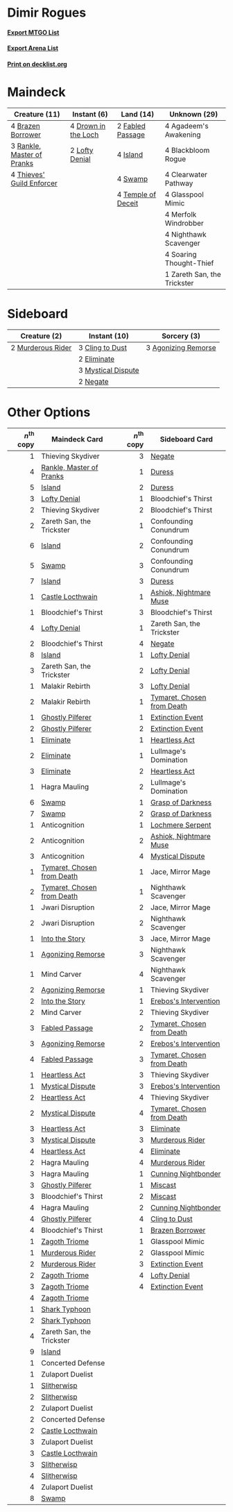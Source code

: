 # Dimir Rogues

#### [Export MTGO List](../collection/Dimir%20Rogues/Dimir%20Rogues.txt)
#### [Export Arena List](../collection/Dimir%20Rogues/Dimir%20Rogues_arena.txt)
#### [Print on decklist.org](http://decklist.org/?deckmain=4%09Agadeem's%20Awakening%0A4%09Blackbloom%20Rogue%0A4%09Brazen%20Borrower%0A4%09Clearwater%20Pathway%0A4%09Drown%20in%20the%20Loch%0A2%09Fabled%20Passage%0A4%09Glasspool%20Mimic%0A4%09Island%0A2%09Lofty%20Denial%0A4%09Merfolk%20Windrobber%0A4%09Nighthawk%20Scavenger%0A3%09Rankle,%20Master%20of%20Pranks%0A4%09Soaring%20Thought-Thief%0A4%09Swamp%0A4%09Temple%20of%20Deceit%0A4%09Thieves'%20Guild%20Enforcer%0A1%09Zareth%20San,%20the%20Trickster&deckside=3%09Agonizing%20Remorse%0A3%09Cling%20to%20Dust%0A2%09Eliminate%0A2%09Murderous%20Rider%0A3%09Mystical%20Dispute%0A2%09Negate)
# Maindeck

|                                            Creature (11)                                            |                                         Instant (6)                                          |                                          Land (14)                                          |       Unknown (29)        |
|-----------------------------------------------------------------------------------------------------|----------------------------------------------------------------------------------------------|---------------------------------------------------------------------------------------------|---------------------------|
|4 [Brazen Borrower](http://gatherer.wizards.com/Pages/Card/Details.aspx?multiverseid=473001)         |4 [Drown in the Loch](http://gatherer.wizards.com/Pages/Card/Details.aspx?multiverseid=473150)|2 [Fabled Passage](http://gatherer.wizards.com/Pages/Card/Details.aspx?multiverseid=473206)  |4 Agadeem's Awakening      |
|3 [Rankle, Master of Pranks](http://gatherer.wizards.com/Pages/Card/Details.aspx?multiverseid=473063)|2 [Lofty Denial](http://gatherer.wizards.com/Pages/Card/Details.aspx?multiverseid=485379)     |4 [Island](http://gatherer.wizards.com/Pages/Card/Details.aspx?multiverseid=439857)          |4 Blackbloom Rogue         |
|4 [Thieves' Guild Enforcer](http://gatherer.wizards.com/Pages/Card/Details.aspx?multiverseid=485448) |                                                                                              |4 [Swamp](http://gatherer.wizards.com/Pages/Card/Details.aspx?multiverseid=439858)           |4 Clearwater Pathway       |
|                                                                                                     |                                                                                              |4 [Temple of Deceit](http://gatherer.wizards.com/Pages/Card/Details.aspx?multiverseid=373734)|4 Glasspool Mimic          |
|                                                                                                     |                                                                                              |                                                                                             |4 Merfolk Windrobber       |
|                                                                                                     |                                                                                              |                                                                                             |4 Nighthawk Scavenger      |
|                                                                                                     |                                                                                              |                                                                                             |4 Soaring Thought-Thief    |
|                                                                                                     |                                                                                              |                                                                                             |1 Zareth San, the Trickster|


# Sideboard

|                                        Creature (2)                                        |                                        Instant (10)                                         |                                         Sorcery (3)                                          |
|--------------------------------------------------------------------------------------------|---------------------------------------------------------------------------------------------|----------------------------------------------------------------------------------------------|
|2 [Murderous Rider](http://gatherer.wizards.com/Pages/Card/Details.aspx?multiverseid=473059)|3 [Cling to Dust](http://gatherer.wizards.com/Pages/Card/Details.aspx?multiverseid=476338)   |3 [Agonizing Remorse](http://gatherer.wizards.com/Pages/Card/Details.aspx?multiverseid=476334)|
|                                                                                            |2 [Eliminate](http://gatherer.wizards.com/Pages/Card/Details.aspx?multiverseid=485420)       |                                                                                              |
|                                                                                            |3 [Mystical Dispute](http://gatherer.wizards.com/Pages/Card/Details.aspx?multiverseid=473020)|                                                                                              |
|                                                                                            |2 [Negate](http://gatherer.wizards.com/Pages/Card/Details.aspx?multiverseid=423707)          |                                                                                              |


# Other Options

|*n*<sup>th</sup> copy|                                            Maindeck Card                                            |*n*<sup>th</sup> copy|                                           Sideboard Card                                            |
|--------------------:|-----------------------------------------------------------------------------------------------------|--------------------:|-----------------------------------------------------------------------------------------------------|
|                    1|Thieving Skydiver                                                                                    |                    3|[Negate](http://gatherer.wizards.com/Pages/Card/Details.aspx?multiverseid=423707)                    |
|                    4|[Rankle, Master of Pranks](http://gatherer.wizards.com/Pages/Card/Details.aspx?multiverseid=473063)  |                    1|[Duress](http://gatherer.wizards.com/Pages/Card/Details.aspx?multiverseid=14557)                     |
|                    5|[Island](http://gatherer.wizards.com/Pages/Card/Details.aspx?multiverseid=439857)                    |                    2|[Duress](http://gatherer.wizards.com/Pages/Card/Details.aspx?multiverseid=14557)                     |
|                    3|[Lofty Denial](http://gatherer.wizards.com/Pages/Card/Details.aspx?multiverseid=485379)              |                    1|Bloodchief's Thirst                                                                                  |
|                    2|Thieving Skydiver                                                                                    |                    2|Bloodchief's Thirst                                                                                  |
|                    2|Zareth San, the Trickster                                                                            |                    1|Confounding Conundrum                                                                                |
|                    6|[Island](http://gatherer.wizards.com/Pages/Card/Details.aspx?multiverseid=439857)                    |                    2|Confounding Conundrum                                                                                |
|                    5|[Swamp](http://gatherer.wizards.com/Pages/Card/Details.aspx?multiverseid=439858)                     |                    3|Confounding Conundrum                                                                                |
|                    7|[Island](http://gatherer.wizards.com/Pages/Card/Details.aspx?multiverseid=439857)                    |                    3|[Duress](http://gatherer.wizards.com/Pages/Card/Details.aspx?multiverseid=14557)                     |
|                    1|[Castle Locthwain](http://gatherer.wizards.com/Pages/Card/Details.aspx?multiverseid=473203)          |                    1|[Ashiok, Nightmare Muse](http://gatherer.wizards.com/Pages/Card/Details.aspx?multiverseid=476459)    |
|                    1|Bloodchief's Thirst                                                                                  |                    3|Bloodchief's Thirst                                                                                  |
|                    4|[Lofty Denial](http://gatherer.wizards.com/Pages/Card/Details.aspx?multiverseid=485379)              |                    1|Zareth San, the Trickster                                                                            |
|                    2|Bloodchief's Thirst                                                                                  |                    4|[Negate](http://gatherer.wizards.com/Pages/Card/Details.aspx?multiverseid=423707)                    |
|                    8|[Island](http://gatherer.wizards.com/Pages/Card/Details.aspx?multiverseid=439857)                    |                    1|[Lofty Denial](http://gatherer.wizards.com/Pages/Card/Details.aspx?multiverseid=485379)              |
|                    3|Zareth San, the Trickster                                                                            |                    2|[Lofty Denial](http://gatherer.wizards.com/Pages/Card/Details.aspx?multiverseid=485379)              |
|                    1|Malakir Rebirth                                                                                      |                    3|[Lofty Denial](http://gatherer.wizards.com/Pages/Card/Details.aspx?multiverseid=485379)              |
|                    2|Malakir Rebirth                                                                                      |                    1|[Tymaret, Chosen from Death](http://gatherer.wizards.com/Pages/Card/Details.aspx?multiverseid=476370)|
|                    1|[Ghostly Pilferer](http://gatherer.wizards.com/Pages/Card/Details.aspx?multiverseid=488249)          |                    1|[Extinction Event](http://gatherer.wizards.com/Pages/Card/Details.aspx?multiverseid=479608)          |
|                    2|[Ghostly Pilferer](http://gatherer.wizards.com/Pages/Card/Details.aspx?multiverseid=488249)          |                    2|[Extinction Event](http://gatherer.wizards.com/Pages/Card/Details.aspx?multiverseid=479608)          |
|                    1|[Eliminate](http://gatherer.wizards.com/Pages/Card/Details.aspx?multiverseid=485420)                 |                    1|[Heartless Act](http://gatherer.wizards.com/Pages/Card/Details.aspx?multiverseid=479611)             |
|                    2|[Eliminate](http://gatherer.wizards.com/Pages/Card/Details.aspx?multiverseid=485420)                 |                    1|Lullmage's Domination                                                                                |
|                    3|[Eliminate](http://gatherer.wizards.com/Pages/Card/Details.aspx?multiverseid=485420)                 |                    2|[Heartless Act](http://gatherer.wizards.com/Pages/Card/Details.aspx?multiverseid=479611)             |
|                    1|Hagra Mauling                                                                                        |                    2|Lullmage's Domination                                                                                |
|                    6|[Swamp](http://gatherer.wizards.com/Pages/Card/Details.aspx?multiverseid=439858)                     |                    1|[Grasp of Darkness](http://gatherer.wizards.com/Pages/Card/Details.aspx?multiverseid=407595)         |
|                    7|[Swamp](http://gatherer.wizards.com/Pages/Card/Details.aspx?multiverseid=439858)                     |                    2|[Grasp of Darkness](http://gatherer.wizards.com/Pages/Card/Details.aspx?multiverseid=407595)         |
|                    1|Anticognition                                                                                        |                    1|[Lochmere Serpent](http://gatherer.wizards.com/Pages/Card/Details.aspx?multiverseid=473157)          |
|                    2|Anticognition                                                                                        |                    2|[Ashiok, Nightmare Muse](http://gatherer.wizards.com/Pages/Card/Details.aspx?multiverseid=476459)    |
|                    3|Anticognition                                                                                        |                    4|[Mystical Dispute](http://gatherer.wizards.com/Pages/Card/Details.aspx?multiverseid=473020)          |
|                    1|[Tymaret, Chosen from Death](http://gatherer.wizards.com/Pages/Card/Details.aspx?multiverseid=476370)|                    1|Jace, Mirror Mage                                                                                    |
|                    2|[Tymaret, Chosen from Death](http://gatherer.wizards.com/Pages/Card/Details.aspx?multiverseid=476370)|                    1|Nighthawk Scavenger                                                                                  |
|                    1|Jwari Disruption                                                                                     |                    2|Jace, Mirror Mage                                                                                    |
|                    2|Jwari Disruption                                                                                     |                    2|Nighthawk Scavenger                                                                                  |
|                    1|[Into the Story](http://gatherer.wizards.com/Pages/Card/Details.aspx?multiverseid=473012)            |                    3|Jace, Mirror Mage                                                                                    |
|                    1|[Agonizing Remorse](http://gatherer.wizards.com/Pages/Card/Details.aspx?multiverseid=476334)         |                    3|Nighthawk Scavenger                                                                                  |
|                    1|Mind Carver                                                                                          |                    4|Nighthawk Scavenger                                                                                  |
|                    2|[Agonizing Remorse](http://gatherer.wizards.com/Pages/Card/Details.aspx?multiverseid=476334)         |                    1|Thieving Skydiver                                                                                    |
|                    2|[Into the Story](http://gatherer.wizards.com/Pages/Card/Details.aspx?multiverseid=473012)            |                    1|[Erebos's Intervention](http://gatherer.wizards.com/Pages/Card/Details.aspx?multiverseid=476345)     |
|                    2|Mind Carver                                                                                          |                    2|Thieving Skydiver                                                                                    |
|                    3|[Fabled Passage](http://gatherer.wizards.com/Pages/Card/Details.aspx?multiverseid=473206)            |                    2|[Tymaret, Chosen from Death](http://gatherer.wizards.com/Pages/Card/Details.aspx?multiverseid=476370)|
|                    3|[Agonizing Remorse](http://gatherer.wizards.com/Pages/Card/Details.aspx?multiverseid=476334)         |                    2|[Erebos's Intervention](http://gatherer.wizards.com/Pages/Card/Details.aspx?multiverseid=476345)     |
|                    4|[Fabled Passage](http://gatherer.wizards.com/Pages/Card/Details.aspx?multiverseid=473206)            |                    3|[Tymaret, Chosen from Death](http://gatherer.wizards.com/Pages/Card/Details.aspx?multiverseid=476370)|
|                    1|[Heartless Act](http://gatherer.wizards.com/Pages/Card/Details.aspx?multiverseid=479611)             |                    3|Thieving Skydiver                                                                                    |
|                    1|[Mystical Dispute](http://gatherer.wizards.com/Pages/Card/Details.aspx?multiverseid=473020)          |                    3|[Erebos's Intervention](http://gatherer.wizards.com/Pages/Card/Details.aspx?multiverseid=476345)     |
|                    2|[Heartless Act](http://gatherer.wizards.com/Pages/Card/Details.aspx?multiverseid=479611)             |                    4|Thieving Skydiver                                                                                    |
|                    2|[Mystical Dispute](http://gatherer.wizards.com/Pages/Card/Details.aspx?multiverseid=473020)          |                    4|[Tymaret, Chosen from Death](http://gatherer.wizards.com/Pages/Card/Details.aspx?multiverseid=476370)|
|                    3|[Heartless Act](http://gatherer.wizards.com/Pages/Card/Details.aspx?multiverseid=479611)             |                    3|[Eliminate](http://gatherer.wizards.com/Pages/Card/Details.aspx?multiverseid=485420)                 |
|                    3|[Mystical Dispute](http://gatherer.wizards.com/Pages/Card/Details.aspx?multiverseid=473020)          |                    3|[Murderous Rider](http://gatherer.wizards.com/Pages/Card/Details.aspx?multiverseid=473059)           |
|                    4|[Heartless Act](http://gatherer.wizards.com/Pages/Card/Details.aspx?multiverseid=479611)             |                    4|[Eliminate](http://gatherer.wizards.com/Pages/Card/Details.aspx?multiverseid=485420)                 |
|                    2|Hagra Mauling                                                                                        |                    4|[Murderous Rider](http://gatherer.wizards.com/Pages/Card/Details.aspx?multiverseid=473059)           |
|                    3|Hagra Mauling                                                                                        |                    1|[Cunning Nightbonder](http://gatherer.wizards.com/Pages/Card/Details.aspx?multiverseid=479739)       |
|                    3|[Ghostly Pilferer](http://gatherer.wizards.com/Pages/Card/Details.aspx?multiverseid=488249)          |                    1|[Miscast](http://gatherer.wizards.com/Pages/Card/Details.aspx?multiverseid=485380)                   |
|                    3|Bloodchief's Thirst                                                                                  |                    2|[Miscast](http://gatherer.wizards.com/Pages/Card/Details.aspx?multiverseid=485380)                   |
|                    4|Hagra Mauling                                                                                        |                    2|[Cunning Nightbonder](http://gatherer.wizards.com/Pages/Card/Details.aspx?multiverseid=479739)       |
|                    4|[Ghostly Pilferer](http://gatherer.wizards.com/Pages/Card/Details.aspx?multiverseid=488249)          |                    4|[Cling to Dust](http://gatherer.wizards.com/Pages/Card/Details.aspx?multiverseid=476338)             |
|                    4|Bloodchief's Thirst                                                                                  |                    1|[Brazen Borrower](http://gatherer.wizards.com/Pages/Card/Details.aspx?multiverseid=473001)           |
|                    1|[Zagoth Triome](http://gatherer.wizards.com/Pages/Card/Details.aspx?multiverseid=479779)             |                    1|Glasspool Mimic                                                                                      |
|                    1|[Murderous Rider](http://gatherer.wizards.com/Pages/Card/Details.aspx?multiverseid=473059)           |                    2|Glasspool Mimic                                                                                      |
|                    2|[Murderous Rider](http://gatherer.wizards.com/Pages/Card/Details.aspx?multiverseid=473059)           |                    3|[Extinction Event](http://gatherer.wizards.com/Pages/Card/Details.aspx?multiverseid=479608)          |
|                    2|[Zagoth Triome](http://gatherer.wizards.com/Pages/Card/Details.aspx?multiverseid=479779)             |                    4|[Lofty Denial](http://gatherer.wizards.com/Pages/Card/Details.aspx?multiverseid=485379)              |
|                    3|[Zagoth Triome](http://gatherer.wizards.com/Pages/Card/Details.aspx?multiverseid=479779)             |                    4|[Extinction Event](http://gatherer.wizards.com/Pages/Card/Details.aspx?multiverseid=479608)          |
|                    4|[Zagoth Triome](http://gatherer.wizards.com/Pages/Card/Details.aspx?multiverseid=479779)             |                     |                                                                                                     |
|                    1|[Shark Typhoon](http://gatherer.wizards.com/Pages/Card/Details.aspx?multiverseid=479587)             |                     |                                                                                                     |
|                    2|[Shark Typhoon](http://gatherer.wizards.com/Pages/Card/Details.aspx?multiverseid=479587)             |                     |                                                                                                     |
|                    4|Zareth San, the Trickster                                                                            |                     |                                                                                                     |
|                    9|[Island](http://gatherer.wizards.com/Pages/Card/Details.aspx?multiverseid=439857)                    |                     |                                                                                                     |
|                    1|Concerted Defense                                                                                    |                     |                                                                                                     |
|                    1|Zulaport Duelist                                                                                     |                     |                                                                                                     |
|                    1|[Slitherwisp](http://gatherer.wizards.com/Pages/Card/Details.aspx?multiverseid=479728)               |                     |                                                                                                     |
|                    2|[Slitherwisp](http://gatherer.wizards.com/Pages/Card/Details.aspx?multiverseid=479728)               |                     |                                                                                                     |
|                    2|Zulaport Duelist                                                                                     |                     |                                                                                                     |
|                    2|Concerted Defense                                                                                    |                     |                                                                                                     |
|                    2|[Castle Locthwain](http://gatherer.wizards.com/Pages/Card/Details.aspx?multiverseid=473203)          |                     |                                                                                                     |
|                    3|Zulaport Duelist                                                                                     |                     |                                                                                                     |
|                    3|[Castle Locthwain](http://gatherer.wizards.com/Pages/Card/Details.aspx?multiverseid=473203)          |                     |                                                                                                     |
|                    3|[Slitherwisp](http://gatherer.wizards.com/Pages/Card/Details.aspx?multiverseid=479728)               |                     |                                                                                                     |
|                    4|[Slitherwisp](http://gatherer.wizards.com/Pages/Card/Details.aspx?multiverseid=479728)               |                     |                                                                                                     |
|                    4|Zulaport Duelist                                                                                     |                     |                                                                                                     |
|                    8|[Swamp](http://gatherer.wizards.com/Pages/Card/Details.aspx?multiverseid=439858)                     |                     |                                                                                                     |

